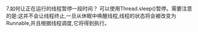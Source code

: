 7.如何让正在运行的线程暂停一段时间？
可以使用Thread.sleep()暂停。需要注意的是:这并不会让线程终止,一旦从休眠中唤醒线程,线程的状态将会被改变为Runnable,并且根据线程调度,它将得到执行。